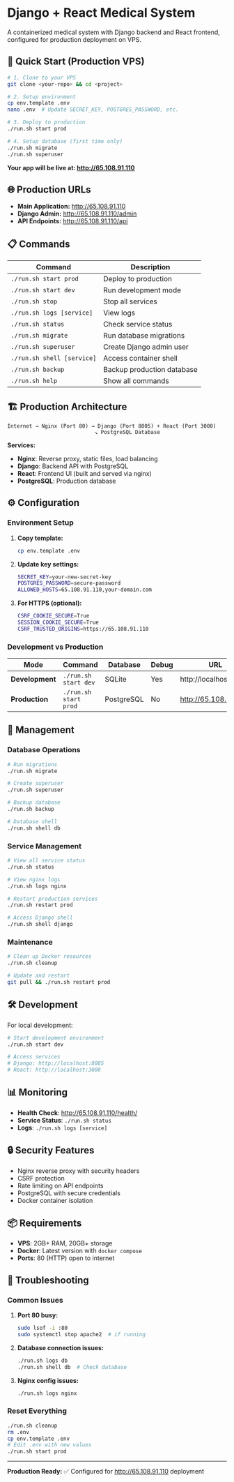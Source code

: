 # Django + React Medical System

A containerized medical system with Django backend and React frontend, configured for production deployment on VPS.

## 🚀 Quick Start (Production VPS)

```bash
# 1. Clone to your VPS
git clone <your-repo> && cd <project>

# 2. Setup environment
cp env.template .env
nano .env  # Update SECRET_KEY, POSTGRES_PASSWORD, etc.

# 3. Deploy to production
./run.sh start prod

# 4. Setup database (first time only)
./run.sh migrate
./run.sh superuser
```

**Your app will be live at: http://65.108.91.110**

## 🌐 Production URLs

- **Main Application:** http://65.108.91.110
- **Django Admin:** http://65.108.91.110/admin  
- **API Endpoints:** http://65.108.91.110/api

## 📋 Commands

| Command | Description |
|---------|-------------|
| `./run.sh start prod` | Deploy to production |
| `./run.sh start dev` | Run development mode |
| `./run.sh stop` | Stop all services |
| `./run.sh logs [service]` | View logs |
| `./run.sh status` | Check service status |
| `./run.sh migrate` | Run database migrations |
| `./run.sh superuser` | Create Django admin user |
| `./run.sh shell [service]` | Access container shell |
| `./run.sh backup` | Backup production database |
| `./run.sh help` | Show all commands |

## 🏗️ Production Architecture

```
Internet → Nginx (Port 80) → Django (Port 8005) + React (Port 3000)
                            ↘ PostgreSQL Database
```

**Services:**
- **Nginx**: Reverse proxy, static files, load balancing
- **Django**: Backend API with PostgreSQL  
- **React**: Frontend UI (built and served via nginx)
- **PostgreSQL**: Production database

## ⚙️ Configuration

### Environment Setup

1. **Copy template:**
   ```bash
   cp env.template .env
   ```

2. **Update key settings:**
   ```bash
   SECRET_KEY=your-new-secret-key
   POSTGRES_PASSWORD=secure-password
   ALLOWED_HOSTS=65.108.91.110,your-domain.com
   ```

3. **For HTTPS (optional):**
   ```bash
   CSRF_COOKIE_SECURE=True
   SESSION_COOKIE_SECURE=True
   CSRF_TRUSTED_ORIGINS=https://65.108.91.110
   ```

### Development vs Production

| Mode | Command | Database | Debug | URL |
|------|---------|----------|-------|-----|
| **Development** | `./run.sh start dev` | SQLite | Yes | http://localhost:8005 |
| **Production** | `./run.sh start prod` | PostgreSQL | No | http://65.108.91.110 |

## 🔧 Management

### Database Operations
```bash
# Run migrations
./run.sh migrate

# Create superuser
./run.sh superuser

# Backup database
./run.sh backup

# Database shell
./run.sh shell db
```

### Service Management
```bash
# View all service status
./run.sh status

# View nginx logs
./run.sh logs nginx

# Restart production services
./run.sh restart prod

# Access Django shell
./run.sh shell django
```

### Maintenance
```bash
# Clean up Docker resources
./run.sh cleanup

# Update and restart
git pull && ./run.sh restart prod
```

## 🛠️ Development

For local development:

```bash
# Start development environment
./run.sh start dev

# Access services
# Django: http://localhost:8005
# React: http://localhost:3000
```

## 📊 Monitoring

- **Health Check**: http://65.108.91.110/health/
- **Service Status**: `./run.sh status`
- **Logs**: `./run.sh logs [service]`

## 🔒 Security Features

- Nginx reverse proxy with security headers
- CSRF protection
- Rate limiting on API endpoints
- PostgreSQL with secure credentials
- Docker container isolation

## 📦 Requirements

- **VPS**: 2GB+ RAM, 20GB+ storage
- **Docker**: Latest version with `docker compose`
- **Ports**: 80 (HTTP) open to internet

## 🚨 Troubleshooting

### Common Issues

1. **Port 80 busy:**
   ```bash
   sudo lsof -i :80
   sudo systemctl stop apache2  # if running
   ```

2. **Database connection issues:**
   ```bash
   ./run.sh logs db
   ./run.sh shell db  # Check database
   ```

3. **Nginx config issues:**
   ```bash
   ./run.sh logs nginx
   ```

### Reset Everything
```bash
./run.sh cleanup
rm .env
cp env.template .env
# Edit .env with new values
./run.sh start prod
```

---

**Production Ready:** ✅ Configured for http://65.108.91.110 deployment